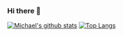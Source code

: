 ### Hi there 👋

[![Michael's github stats](https://github-readme-stats.vercel.app/api?username=mike-taylor99)](https://github.com/mike-taylor99/mike-taylor99)
[![Top Langs](https://github-readme-stats.vercel.app/api/top-langs/?username=mike-taylor99)](https://github.com/mike-taylor99/mike-taylor99)

<!--
**mike-taylor99/mike-taylor99** is a ✨ _special_ ✨ repository because its `README.md` (this file) appears on your GitHub profile.

Here are some ideas to get you started:

- 🔭 I’m currently working on ...
- 🌱 I’m currently learning ...
- 👯 I’m looking to collaborate on ...
- 🤔 I’m looking for help with ...
- 💬 Ask me about ...
- 📫 How to reach me: ...
- 😄 Pronouns: ...
- ⚡ Fun fact: ...
-->
